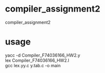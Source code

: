 # compiler_assignment2
compiler_assignment2

# usage
yacc -d Compiler_F74036166_HW2.y  
lex Compiler_F74036166_HW2.l  
gcc lex.yy.c y.tab.c -o main  
